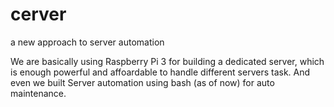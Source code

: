 # cerver
a new approach to server automation

We are basically using Raspberry Pi 3 for building a dedicated server, which is enough powerful and affoardable to handle 
different servers task. And even we built Server automation using bash (as of now) for auto maintenance.
